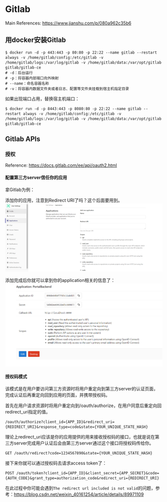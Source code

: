 # Gitlab

Main References: https://www.jianshu.com/p/080a962c35b6

## 用docker安装Gitlab

```
$ docker run -d -p 443:443 -p 80:80 -p 22:22 --name gitlab --restart always -v /home/gitlab/config:/etc/gitlab -v /home/gitlab/logs:/var/log/gitlab -v /home/gitlab/data:/var/opt/gitlab gitlab/gitlab-ce
# -d：后台运行
# -p：将容器内部端口向外映射
# --name：命名容器名称
# -v：将容器内数据文件夹或者日志、配置等文件夹挂载到宿主机指定目录
```

如果出现端口占用，替换宿主机端口：
```
$ docker run -d -p 8443:443 -p 8080:80 -p 22:22 --name gitlab --restart always -v /home/gitlab/config:/etc/gitlab -v /home/gitlab/logs:/var/log/gitlab -v /home/gitlab/data:/var/opt/gitlab gitlab/gitlab-ce
```

## Gitlab APIs

### 授权

Reference: https://docs.gitlab.com/ee/api/oauth2.html

#### 配置第三方server信任你的应用

拿Gitlab为例：

添加你的应用，注意到Redirect URI了吗？这个后面要用到。
![](./res/1.png)

添加完成后你就可以拿到你的application相关的信息了：
![](./res/2.png)

#### 授权码模式

该模式是在用户要访问第三方资源时将用户重定向到第三方server的认证页面，完成认证后再重定向回到应用的页面，并携带授权码。

首先在用户请求资源时将用户重定向到/oauth/authorize，在用户同意后重定向回redirect_uri指定的值。
```
/oauth/authorize?client_id={APP_ID}&redirect_uri={REDIRECT_URI}&response_type=code&state={YOUR_UNIQUE_STATE_HASH}
```
理论上redirect_uri应该是你的应用提供的用来接收授权码的接口，也就是说在第三方server完成用户认证后会由第三方server通过这个接口将授权码传给你。
```
GET /oauth/redirect?code=1234567890&state={YOUR_UNIQUE_STATE_HASH}
```
接下来你就可以通过授权码去请求access token了：
```
POST /oauth/token?client_id={APP_ID}&client_secret={APP_SECRET}&code={AUTH_CODE}&grant_type=authorization_code&redirect_uri={REDIRECT_URI}
```
在此过程中你可能会遇到```The redirect url included is not valid```的问题，参考：https://blog.csdn.net/weixin_40161254/article/details/89971109